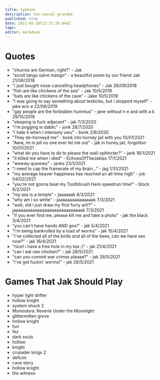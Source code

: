 ```yaml
---
title: Syphonx
description: non-sexual grandma
published: true
date: 2021-05-28T22:37:29.844Z
tags: 
editor: markdown
---
```


# Quotes
* "churros are German, right?" - Jak
* "scroll tango salve mango" - a beautiful poem by our friend Jak 21/06/2018
* "i just bought nose-cancelling headphones" - Jak 26/09/2018
* "fish are like chickens of the sea" - Jak 10/5/2019
* "bats are like chickens of the cave" - Jake 10/5/2019
* "I was going to say something about testicles, but i stopped myself" - jake w/o e 22/06/2019
* "gay people are the forbidden hummus" - jane without n e and with a k 29/10/2019
* "sleeping is fuck adjacent" - jak 7/3/2020
* "i'm pogging in dablic" - jonk 28/7/2020
* "i hate it when i intensely uwu" - bonk 2/8/2020
* "They de-horneyd me" - bonk into horney jail with you 10/01/2021
* "Aww, im in jail no one ever let me out" - jak in honey jail, forgotton 10/01/2021
* "what do you have to do to please the wall-sphincter?" - jank 16/1/2021
* "it killed me when i died" - EchoesOfTheJaklas 17/1/2021
* "wewwy quewwy" - janks 23/1/2021
* "i need to cap the framerate of my brain..." - jag 1/31/2021
* "my average beaver happiness has reached an all-time high" - jok 04/02/2021
* "you're not gonna beat my Toothbrush Hero speedrun time!" - block 8/2/2021
* "my ass is a temple" - jaaaaaak 6/3/2021
* "why am i so white" - jaaaaaaaaaaaaaaak 7/3/2021
* "wait, did i just draw my first furry art!?" - jaaaaaaaaaaaaaaaaaaaaaaaaaaaaak 7/3/2021
* "if you ever find me, please kill me and take a photo" - jak the black 3/4/2021
* "you can't have hands AND goo!" - jak 5/4/2021
* "i'm being bankrolled by a load of worms" - jak 15/4/2021
* "i've collected all of the birds *and* all of the bees, can we have sex now?" - jak 16/4/2021
* "nice! i have a free hole in my toe :)" - jak 21/4/2021
* "can i eat raw chicken?" - jak 28/5/2021
* "can you commit war crimes please?" - jak 28/5/2021
* "i've got fuckin' worms!" - jak 28/5/2021

# Games That Jak Should Play
* hyper light drifter
* hollow knight
* system shock 2
* Momodora: Reverie Under the Moonlight
* glittermitten grove
* hollow knight
* furi
* fez
* dark souls
* hollow
* knight
* crusader kings 2
* defcon
* cave story
* hollow knight
* the witness